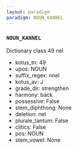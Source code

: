```yaml
---
layout: paradigm
paradigm: NOUN_KANNEL
---
```

### ` NOUN_KANNEL `

Dictionary class 49 nel
* kotus_tn: 49
* upos: NOUN
* suffix_regex: nnel
* kotus_av: J
* grade_dir: strengthen
* harmony: back
* possessive: False
* stem_diphthong: None
* deletion: nel
* plurale_tantum: False
* clitics: False
* pos: NOUN
* stem_vowel: None
